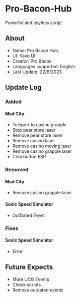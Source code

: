 # Pro-Bacon-Hub
Powerful and keyless script

## About
+ Name: Pro Bacon Hub
+ UI: Kavo UI
+ Creator: Pro Bacon
+ Languages supported: English
+ Last Update: 22/6/2023

## Update Log
### Added
#### Mad City
+ Teleport to casino grapple
+ Stop pear store laser
+ Remove pear store laser
+ Remove casino laser
+ Remove casino moving laser
+ Remove casino grapple laser
+ Club button ESP

### Removed
#### Mad City
+ Remove casino grapple laser
#### Sonic Speed Simulator
+ OutDated Event
### Fixes
#### Sonic Speed Simulator
+ Error
## Future Expects
+ More UCG Events
+ Check scripts
+ Remove outdated events
